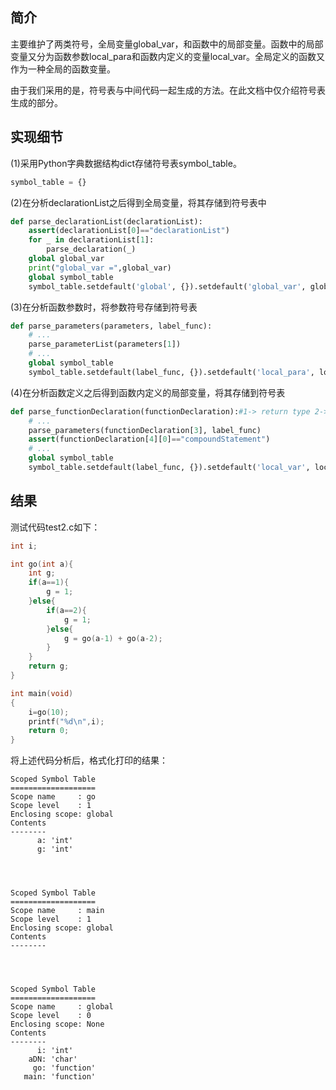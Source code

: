 ## 简介
主要维护了两类符号，全局变量global_var，和函数中的局部变量。函数中的局部变量又分为函数参数local_para和函数内定义的变量local_var。全局定义的函数又作为一种全局的函数变量。

由于我们采用的是，符号表与中间代码一起生成的方法。在此文档中仅介绍符号表生成的部分。

## 实现细节
(1)采用Python字典数据结构dict存储符号表symbol_table。
```python
symbol_table = {}
```

(2)在分析declarationList之后得到全局变量，将其存储到符号表中
```python
def parse_declarationList(declarationList):
	assert(declarationList[0]=="declarationList")
	for _ in declarationList[1]:
		parse_declaration(_)
	global global_var
	print("global_var =",global_var)
	global symbol_table
	symbol_table.setdefault('global', {}).setdefault('global_var', global_var)

```

(3)在分析函数参数时，将参数符号存储到符号表
```python
def parse_parameters(parameters, label_func):
	# ...
    parse_parameterList(parameters[1])
    # ...
	global symbol_table
	symbol_table.setdefault(label_func, {}).setdefault('local_para', local_para)
```

(4)在分析函数定义之后得到函数内定义的局部变量，将其存储到符号表
```python
def parse_functionDeclaration(functionDeclaration):#1-> return type 2->name 3->para 4->body
	# ...
	parse_parameters(functionDeclaration[3], label_func)
	assert(functionDeclaration[4][0]=="compoundStatement")
	# ...
	global symbol_table
	symbol_table.setdefault(label_func, {}).setdefault('local_var', local_var)
```

## 结果
测试代码test2.c如下：
```c
int i;

int go(int a){
    int g;
    if(a==1){
        g = 1;
    }else{
        if(a==2){
            g = 1;
        }else{
            g = go(a-1) + go(a-2);
        }
    }
    return g;
}

int main(void)
{
    i=go(10);
    printf("%d\n",i);
    return 0;
}
```

将上述代码分析后，格式化打印的结果：
```
Scoped Symbol Table
===================
Scope name     : go
Scope level    : 1
Enclosing scope: global
Contents
--------
      a: 'int'
      g: 'int'




Scoped Symbol Table
===================
Scope name     : main
Scope level    : 1
Enclosing scope: global
Contents
--------




Scoped Symbol Table
===================
Scope name     : global
Scope level    : 0
Enclosing scope: None
Contents
--------
      i: 'int'
    aDN: 'char'
     go: 'function'
   main: 'function'
```
